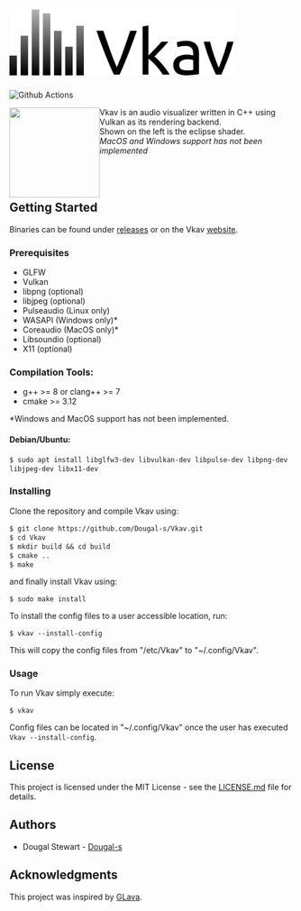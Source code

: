 # <img src="logo.svg" width="400">

![Github Actions](https://github.com/Dougal-s/Vkav/workflows/build/badge.svg)

<img align="left" src="https://thumbs.gfycat.com/UnconsciousAlarmingGreatwhiteshark-size_restricted.gif" width="160" height="160" />

Vkav is an audio visualizer written in C++ using Vulkan as its rendering backend.<br/>
Shown on the left is the eclipse shader.<br/>
*MacOS and Windows support has not been implemented*
<br/>
<br/>
<br/>
<br/>

## Getting Started
Binaries can be found under [releases](https://github.com/Dougal-s/Vkav/releases) or on the Vkav [website](https://dougal-s.github.io/Vkav/).

### Prerequisites
* GLFW
* Vulkan
* libpng (optional)
* libjpeg (optional)
* Pulseaudio (Linux only)
* WASAPI (Windows only)\*
* Coreaudio (MacOS only)\*
* Libsoundio (optional)
* X11 (optional)

### Compilation Tools:
* g++ >= 8 or clang++ >= 7
* cmake >= 3.12

\*Windows and MacOS support has not been implemented.

#### Debian/Ubuntu:
```
$ sudo apt install libglfw3-dev libvulkan-dev libpulse-dev libpng-dev libjpeg-dev libx11-dev
```

### Installing

Clone the repository and compile Vkav using:
```
$ git clone https://github.com/Dougal-s/Vkav.git
$ cd Vkav
$ mkdir build && cd build
$ cmake ..
$ make
```
and finally install Vkav using:
```
$ sudo make install
```
To install the config files to a user accessible location, run:
```
$ vkav --install-config
```
This will copy the config files from "/etc/Vkav" to "~/.config/Vkav".

### Usage
To run Vkav simply execute:
```
$ vkav
```

Config files can be located in "~/.config/Vkav" once the user has executed `Vkav --install-config`.

## License

This project is licensed under the MIT License - see the [LICENSE.md](LICENSE.md) file for details.

## Authors
* Dougal Stewart - [Dougal-s](https://github.com/Dougal-s)

## Acknowledgments
This project was inspired by [GLava](https://github.com/wacossusca34/glava).
